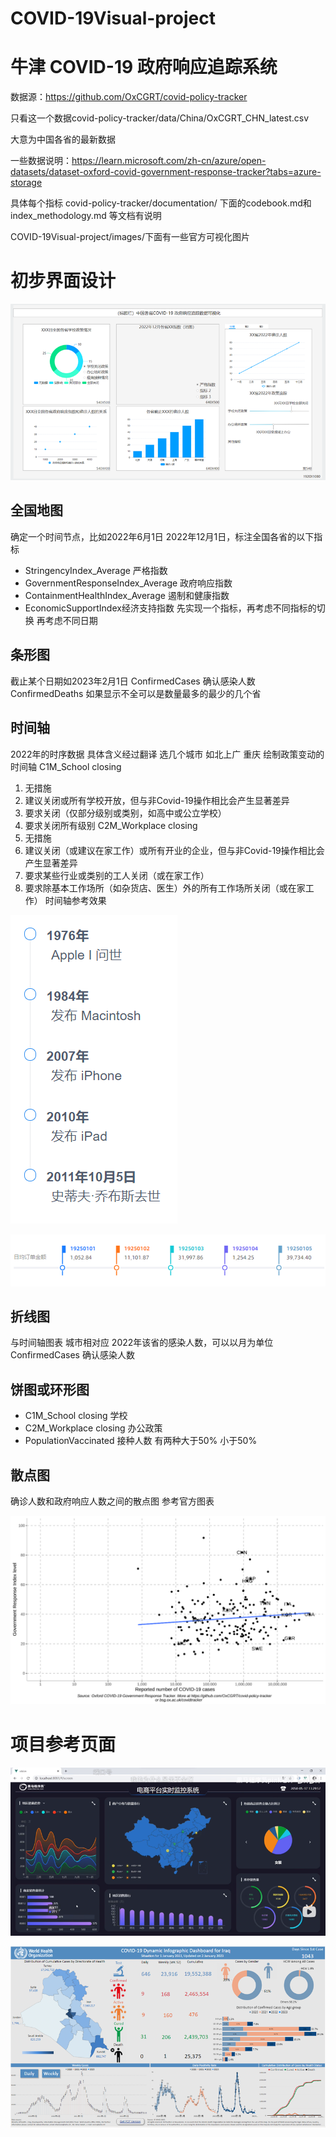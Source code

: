 # COVID-19Visual-project
# 牛津 COVID-19 政府响应追踪系统

数据源：https://github.com/OxCGRT/covid-policy-tracker

只看这一个数据covid-policy-tracker/data/China/OxCGRT_CHN_latest.csv

大意为中国各省的最新数据

一些数据说明：https://learn.microsoft.com/zh-cn/azure/open-datasets/dataset-oxford-covid-government-response-tracker?tabs=azure-storage

具体每个指标 covid-policy-tracker/documentation/ 下面的codebook.md和 index_methodology.md 等文档有说明

COVID-19Visual-project/images/下面有一些官方可视化图片

# 初步界面设计
![初步界面设计](https://github.com/asxas54/COVID-19Visual-project/blob/LineChartZ+/images/%E5%9B%BE%E7%89%877.png "初步界面设计")
## 全国地图 
确定一个时间节点，比如2022年6月1日 2022年12月1日，标注全国各省的以下指标
- StringencyIndex_Average 严格指数
- GovernmentResponseIndex_Average 政府响应指数
- ContainmentHealthIndex_Average 遏制和健康指数
- EconomicSupportIndex经济支持指数
先实现一个指标，再考虑不同指标的切换
再考虑不同日期
## 条形图
截止某个日期如2023年2月1日 
ConfirmedCases 确认感染人数
ConfirmedDeaths
如果显示不全可以是数量最多的最少的几个省
## 时间轴
2022年的时序数据 具体含义经过翻译
选几个城市 如北上广 重庆 绘制政策变动的时间轴 
C1M_School closing
1. 无措施
2. 建议关闭或所有学校开放，但与非Covid-19操作相比会产生显著差异
3. 要求关闭（仅部分级别或类别，如高中或公立学校）
4. 要求关闭所有级别
C2M_Workplace closing
1. 无措施
2. 建议关闭（或建议在家工作）或所有开业的企业，但与非Covid-19操作相比会产生显著差异
3. 要求某些行业或类别的工人关闭（或在家工作）
4. 要求除基本工作场所（如杂货店、医生）外的所有工作场所关闭（或在家工作）
时间轴参考效果

![时间轴参考效果](https://github.com/asxas54/COVID-19Visual-project/blob/LineChartZ+/images/%E5%9B%BE%E7%89%874.png "时间轴参考效果")

![时间轴参考效果](https://github.com/asxas54/COVID-19Visual-project/blob/LineChartZ+/images/%E5%9B%BE%E7%89%875.png "时间轴参考效果")

## 折线图
与时间轴图表 城市相对应
2022年该省的感染人数，可以以月为单位
ConfirmedCases 确认感染人数

## 饼图或环形图
- C1M_School closing 学校  
- C2M_Workplace closing 办公政策
- PopulationVaccinated 接种人数 有两种大于50% 小于50%
## 散点图
确诊人数和政府响应人数之间的散点图
参考官方图表

![时间轴参考效果](https://github.com/asxas54/COVID-19Visual-project/blob/LineChartZ+/images/%E5%9B%BE%E7%89%876.png  "时间轴参考效果")
# 项目参考页面

![时间轴参考效果](https://github.com/asxas54/COVID-19Visual-project/blob/LineChartZ+/images/%E5%9B%BE%E7%89%872.png  "时间轴参考效果")

![时间轴参考效果](https://github.com/asxas54/COVID-19Visual-project/blob/LineChartZ+/images/%E5%9B%BE%E7%89%873.png  "时间轴参考效果")
